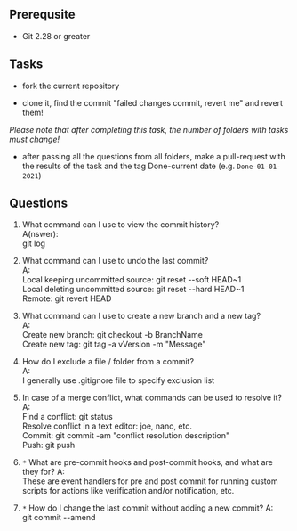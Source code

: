 ## Prerequsite

* Git 2.28 or greater

## Tasks

* fork the current repository

* clone it, find the commit "failed changes commit, revert me" and revert them! 

*Please note that after completing this task, the number of folders with tasks must change!*

* after passing all the questions from all folders, make a pull-request with the results of the task and the tag Done-current date (e.g. `Done-01-01-2021`)


## Questions

1. What command can I use to view the commit history?  
A(nswer):  
	git log  

2. What command can I use to undo the last commit?  
A:  
	Local keeping uncommitted source: 	git reset --soft HEAD~1  
	Local deleting uncommitted source: 	git reset --hard HEAD~1  
	Remote: 				git revert HEAD  

3. What command can I use to create a new branch and a new tag?  
A:  
	Create new branch: 	git checkout -b BranchName  
	Create new tag:		git tag -a vVersion -m "Message"  

4. How do I exclude a file / folder from a commit?  
A:  
	I generally use .gitignore file to specify exclusion list

5. In case of a merge conflict, what commands can be used to resolve it?  
A:  
	Find a conflict: 			git status  
	Resolve conflict in a text editor: 	joe, nano, etc.  
	Commit:					git commit -am "conflict resolution description"  
	Push:					git push  

6. `*` What are pre-commit hooks and post-commit hooks, and what are they for?
A:  
	These are event handlers for pre and post commit for running custom scripts for actions like verification and/or notification, etc.

7. `*` How do I change the last commit without adding a new commit?
A:  
	git commit --amend
	